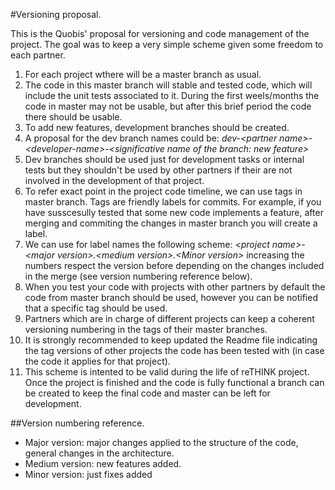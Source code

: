 #Versioning proposal.

This is the Quobis' proposal for  versioning and code management of the project. The goal was to keep a very simple scheme given some freedom to each partner.

1. For each project wthere will be a master branch as usual.
2. The code in this master branch will stable and tested code, which will include the unit tests associated to it. During the first weels/months the code in master may not be usable, but after this brief period the code there should be usable. 
3. To add new features, development branches should be created. 
4. A proposal for the dev branch names could be: *dev-\<partner name\>-\<developer-name\>-\<significative name of the branch: new feature\>*
5. Dev branches should be used just for development tasks or internal tests but they shouldn't be used by other partners if their are not involved in the development of that project.
6. To refer exact point in the project code timeline, we can use tags in master branch. Tags are friendly labels for commits. For example, if you have susscesully tested that some new code implements a feature, after merging and commiting the changes in master branch you will create a label.
7. We can use for label names the following scheme: *\<project name\>\-\<major version\>.\<medium version\>.\<Minor version\>*
increasing the numbers respect the version before depending on the changes included in the merge (see version numbering reference below).
8. When you test your code with projects with other partners by default the code from master branch should be used, however you can be notified that a specific tag should be used. 
9. Partners which are in charge of different projects can keep a coherent versioning numbering in the tags of their master branches.
10. It is strongly recommended to keep updated the Readme file indicating the tag versions of other projects the code has been tested with (in case the code it applies for that project).
11. This scheme is intented to be valid during the life of reTHINK project. Once the project is finished and the code is fully functional a branch can be created to keep the final code and master can be left for development.

##Version numbering reference. 
* Major version: major changes applied to the structure of the code, general changes in the architecture.    
* Medium version: new features added.
* Minor version: just fixes added
